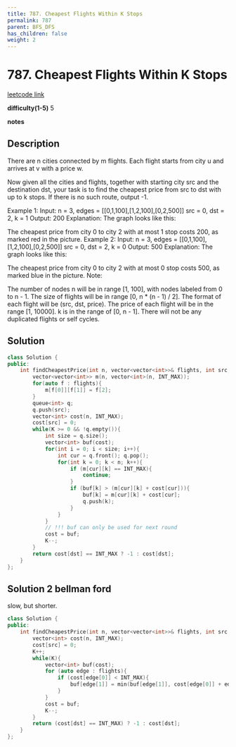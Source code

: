 ```yaml
---
title: 787. Cheapest Flights Within K Stops
permalink: 787
parent: BFS_DFS
has_children: false
weight: 2
---
```

# 787. Cheapest Flights Within K Stops

[leetcode link](https://leetcode.com/problems/cheapest-flights-within-k-stops/)

**difficulty(1-5)**
5

**notes**   


## Description

There are n cities connected by m flights. Each flight starts from city u and arrives at v with a price w.

Now given all the cities and flights, together with starting city src and the destination dst, your task is to find the cheapest price from src to dst with up to k stops. If there is no such route, output -1.

Example 1:
Input: 
n = 3, edges = [[0,1,100],[1,2,100],[0,2,500]]
src = 0, dst = 2, k = 1
Output: 200
Explanation: 
The graph looks like this:


The cheapest price from city 0 to city 2 with at most 1 stop costs 200, as marked red in the picture.
Example 2:
Input: 
n = 3, edges = [[0,1,100],[1,2,100],[0,2,500]]
src = 0, dst = 2, k = 0
Output: 500
Explanation: 
The graph looks like this:


The cheapest price from city 0 to city 2 with at most 0 stop costs 500, as marked blue in the picture.
Note:

The number of nodes n will be in range [1, 100], with nodes labeled from 0 to n - 1.
The size of flights will be in range [0, n * (n - 1) / 2].
The format of each flight will be (src, dst, price).
The price of each flight will be in the range [1, 10000].
k is in the range of [0, n - 1].
There will not be any duplicated flights or self cycles.

## Solution

```c++
class Solution {
public:
    int findCheapestPrice(int n, vector<vector<int>>& flights, int src, int dst, int K) {
        vector<vector<int>> m(n, vector<int>(n, INT_MAX));
        for(auto f : flights){
            m[f[0]][f[1]] = f[2];
        }
        queue<int> q;
        q.push(src);
        vector<int> cost(n, INT_MAX);
        cost[src] = 0;
        while(K >= 0 && !q.empty()){
            int size = q.size();
            vector<int> buf(cost);
            for(int i = 0; i < size; i++){
                int cur = q.front(); q.pop();
                for(int k = 0; k < n; k++){
                    if (m[cur][k] == INT_MAX){
                        continue;
                    }
                    if (buf[k] > (m[cur][k] + cost[cur])){
                        buf[k] = m[cur][k] + cost[cur];
                        q.push(k);
                    }
                }
            }
            // !!! buf can only be used for next round
            cost = buf;
            K--;
        }
        return cost[dst] == INT_MAX ? -1 : cost[dst];
    }
};
```

## Solution 2 bellman ford

slow, but shorter.

```c++
class Solution {
public:
    int findCheapestPrice(int n, vector<vector<int>>& flights, int src, int dst, int K) {
        vector<int> cost(n, INT_MAX);
        cost[src] = 0;
        K++;
        while(K){
            vector<int> buf(cost);
            for (auto edge : flights){
                if (cost[edge[0]] < INT_MAX){
                    buf[edge[1]] = min(buf[edge[1]], cost[edge[0]] + edge[2]);
                }
            }
            cost = buf;
            K--;
        }
        return (cost[dst] == INT_MAX) ? -1 : cost[dst];
    }
};
```